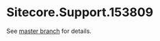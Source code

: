 # Sitecore.Support.153809

See [master branch](https://github.com/sitecoresupport/Sitecore.Support.153809) for details.